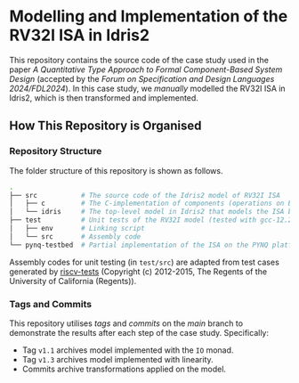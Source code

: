 # Modelling and Implementation of the RV32I ISA in Idris2

This repository contains the source code of the case study used in the paper _A Quantitative Type Approach to Formal
Component-Based System Design_ (accepted by the _Forum on Specification and Design Languages 2024/FDL2024_). 
In this case study, we *manually* modelled the RV32I ISA in Idris2, which is then transformed and implemented.

## How This Repository is Organised

### Repository Structure

The folder structure of this repository is shown as follows.

```bash
.
├── src           # The source code of the Idris2 model of RV32I ISA 
│   ├── c         # The C-implementation of components (operations on BitVectors and memory)
│   └── idris     # The top-level model in Idris2 that models the ISA by composing C-components
├── test          # Unit tests of the RV32I model (tested with gcc-12.2.0 with arch rv32i and abi ilp32)
│   ├── env       # Linking script
│   └── src       # Assembly code
└── pynq-testbed  # Partial implementation of the ISA on the PYNQ platform
```
Assembly codes for unit testing (in `test/src`) are adapted from test cases generated by [riscv-tests](https://github.com/riscv-software-src/riscv-tests) (Copyright (c) 2012-2015, The Regents of the University of California (Regents)).

### Tags and Commits

This repository utilises _tags_ and _commits_ on the *main* branch to demonstrate the results after each step of the case study.
Specifically:
 * Tag `v1.1` archives model implemented with the `IO` monad.
 * Tag `v1.3` archives model implemented with linearity.
 * Commits archive transformations applied on the model.

